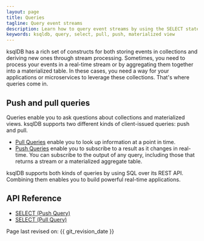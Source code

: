 ```yaml
---
layout: page
title: Queries
tagline: Query event streams
description: Learn how to query event streams by using the SELECT statement. 
keywords: ksqldb, query, select, pull, push, materialized view
---
```


ksqlDB has a rich set of constructs for both storing events in collections and
deriving new ones through stream processing. Sometimes, you need to process
your events in a real-time stream or by aggregating them together into a
materialized table. In these cases, you need a way for your applications or
microservices to leverage these collections. That's where queries come in.

Push and pull queries
---------------------

Queries enable you to ask questions about collections and materialized views.
ksqlDB supports two different kinds of client-issued queries: push and pull.

- [Pull Queries](pull.md) enable you to look up information at a point in time.
- [Push Queries](push.md) enable you to subscribe to a result as it changes in
  real-time. You can subscribe to the output of any query, including those that
  returns a stream or a materialized aggregate table. 

ksqlDB supports both kinds of queries by using SQL over its REST API. Combining
them enables you to build powerful real-time applications.

API Reference
-------------

- [SELECT (Push Query)](../../developer-guide/ksqldb-reference/select-push-query.md)
- [SELECT (Pull Query)](../../developer-guide/ksqldb-reference/select-pull-query.md)


Page last revised on: {{ git_revision_date }}